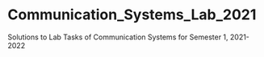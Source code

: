 # Communication_Systems_Lab_2021
Solutions to Lab Tasks of Communication Systems for Semester 1, 2021-2022
